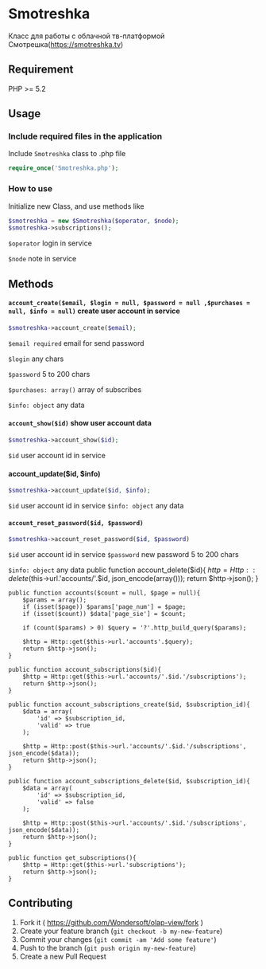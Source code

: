 # Smotreshka
Класс для работы с облачной тв-платформой Смотрешка(https://smotreshka.tv)

## Requirement
PHP >= 5.2

## Usage
### Include required files in the application

Include `Smotreshka` class to .php file

```php
require_once('Smotreshka.php');
```

### How to use
Initialize new Class, and use methods like

```php
$smotreshka = new $Smotreshka($operator, $node);
$smotreshka->subscriptions();
```

`$operator` login in service

`$node` note in service

## Methods
#### `account_create($email, $login = null, $password = null ,$purchases = null, $info = null)` create user account in service

```php
$smotreshka->account_create($email);
```
`$email required` email for send password

`$login` any chars

`$password` 5 to 200 chars

`$purchases: array()` array of subscribes

`$info: object` any data


#### `account_show($id)` show user account data

```php
$smotreshka->account_show($id);
```
`$id` user account id in service

#### account_update($id, $info)
```php
$smotreshka->account_update($id, $info);
```
`$id` user account id in service
`$info: object` any data

#### `account_reset_password($id, $password)`
```php
$smotreshka->account_reset_password($id, $password)
```
`$id` user account id in service
`$password` new password 5 to 200 chars


`$info: object` any data
    public function account_delete($id){
        $http = Http::delete($this->url.'accounts/'.$id, json_encode(array()));
        return $http->json();
    }

    public function accounts($count = null, $page = null){
        $params = array();
        if (isset($page)) $params['page_num'] = $page;
        if (isset($count)) $data['page_sie'] = $count;

        if (count($params) > 0) $query = '?'.http_build_query($params);

        $http = Http::get($this->url.'accounts'.$query);
        return $http->json();
    }

    public function account_subscriptions($id){
        $http = Http::get($this->url.'accounts/'.$id.'/subscriptions');
        return $http->json();
    }

    public function account_subscriptions_create($id, $subscription_id){
        $data = array(
            'id' => $subscription_id,
            'valid' => true
        );

        $http = Http::post($this->url.'accounts/'.$id.'/subscriptions', json_encode($data));
        return $http->json();
    }

    public function account_subscriptions_delete($id, $subscription_id){
        $data = array(
            'id' => $subscription_id,
            'valid' => false
        );

        $http = Http::post($this->url.'accounts/'.$id.'/subscriptions', json_encode($data));
        return $http->json();
    }

    public function get_subscriptions(){
        $http = Http::get($this->url.'subscriptions');
        return $http->json();
    }






## Contributing

1. Fork it ( https://github.com/Wondersoft/olap-view/fork )
2. Create your feature branch (`git checkout -b my-new-feature`)
3. Commit your changes (`git commit -am 'Add some feature'`)
4. Push to the branch (`git push origin my-new-feature`)
5. Create a new Pull Request